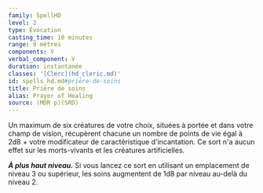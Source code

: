 ```yaml
---
family: SpellHD
level: 2
type: Évocation
casting_time: 10 minutes
range: 9 mètres
components: V
verbal_component: V
duration: instantanée
classes: '[Clerc](hd_cleric.md)'
id: spells_hd.md#prière-de-soins
title: Prière de soins
alias: Prayer of Healing
source: (MDR p)(SRD)
---
```


Un maximum de six créatures de votre choix, situées à portée et dans votre champ de vision, récupèrent chacune un nombre de points de vie égal à 2d8 + votre modificateur de caractéristique d'incantation. Ce sort n'a aucun effet sur les morts-vivants et les créatures artificielles.

**_À plus haut niveau._** Si vous lancez ce sort en utilisant un emplacement de niveau 3 ou supérieur, les soins augmentent de 1d8 par niveau au-delà du niveau 2.

